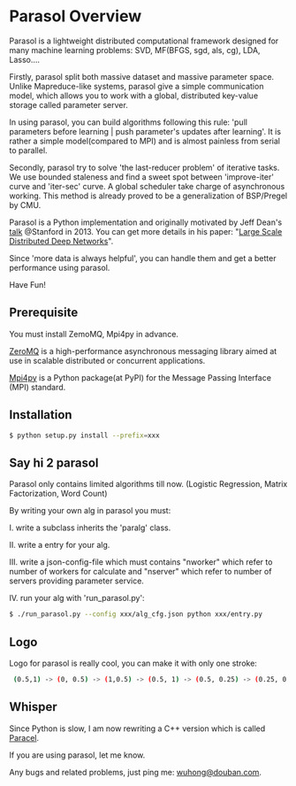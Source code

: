 Parasol Overview
================

Parasol is a lightweight distributed computational framework designed for many machine learning problems: SVD, MF(BFGS, sgd, als, cg), LDA, Lasso.... 

Firstly, parasol split both massive dataset and massive parameter space. Unlike Mapreduce-like systems, parasol give a simple communication model, which allows you to work with a global, distributed key-value storage called parameter server. 

In using parasol, you can build algorithms following this rule: 'pull parameters before learning | push parameter's updates after learning'. It is rather a simple model(compared to MPI) and is almost painless from serial to parallel.

Secondly, parasol try to solve 'the last-reducer problem' of iterative tasks. We use bounded staleness and find a sweet spot between 'improve-iter' curve and 'iter-sec' curve. A global scheduler take charge of asynchronous working. This method is already proved to be a generalization of BSP/Pregel by CMU.

Parasol is a Python implementation and originally motivated by Jeff Dean's [talk](http://infolab.stanford.edu/infoseminar/dean.pdf) @Stanford in 2013. You can get more details in his paper: "[Large Scale Distributed Deep Networks](http://static.googleusercontent.com/media/research.google.com/en//archive/large_deep_networks_nips2012.pdf)".

Since 'more data is always helpful', you can handle them and get a better performance using parasol. 

Have Fun!

Prerequisite
------------
You must install ZemoMQ, Mpi4py in advance.

[ZeroMQ](http://zeromq.org) is a high-performance asynchronous messaging library aimed at use in scalable distributed or concurrent applications.

[Mpi4py](http://mpi4py.scipy.org) is a Python package(at PyPI) for the Message Passing Interface (MPI) standard.

Installation
------------

``` bash
$ python setup.py install --prefix=xxx
```

Say hi 2 parasol
----------------
Parasol only contains limited algorithms till now. (Logistic Regression, Matrix Factorization, Word Count)

By writing your own alg in parasol you must:

I. write a subclass inherits the 'paralg' class.

II. write a entry for your alg.

III. write a json-config-file which must contains "nworker" which refer to number of workers for calculate and "nserver" which refer to number of servers providing parameter service.

IV. run your alg with 'run_parasol.py':

``` bash
$ ./run_parasol.py --config xxx/alg_cfg.json python xxx/entry.py
```

Logo
----
Logo for parasol is really cool, you can make it with only one stroke:

``` bash
 (0.5,1) -> (0, 0.5) -> (1,0.5) -> (0.5, 1) -> (0.5, 0.25) -> (0.25, 0.25)
```

Whisper
-------
Since Python is slow, I am now rewriting a C++ version which is called [Paracel](http://code.dapps.douban.com/paracel).

If you are using parasol, let me know.

Any bugs and related problems, just ping me: <wuhong@douban.com>.
